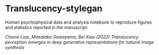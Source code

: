 # Translucency-stylegan

Human psychophysical data and analysis notebook to reproduce figures and statistics 
reported in the manuscript:

*Chenxi Liao, Masataka Sawayama, Bei Xiao (2022) Translucency perception emerges in deep generative representations for natural image synthesis*

